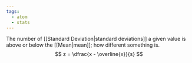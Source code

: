 ```yaml
---
tags:
  - atom
  - stats
---
```

The number of [[Standard Deviation|standard deviations]] a given value is above or below the [[Mean|mean]]; how different something is. 
$$ z = \dfrac{x - \overline{x}}{s} $$